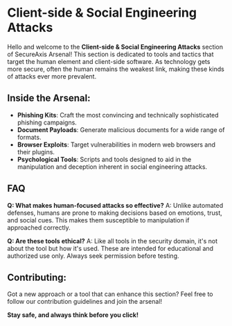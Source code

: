 # Client-side & Social Engineering Attacks

Hello and welcome to the **Client-side & Social Engineering Attacks** section of SecureAxis Arsenal! This section is dedicated to tools and tactics that target the human element and client-side software. As technology gets more secure, often the human remains the weakest link, making these kinds of attacks ever more prevalent.

## Inside the Arsenal:

- **Phishing Kits**: Craft the most convincing and technically sophisticated phishing campaigns.
- **Document Payloads**: Generate malicious documents for a wide range of formats.
- **Browser Exploits**: Target vulnerabilities in modern web browsers and their plugins.
- **Psychological Tools**: Scripts and tools designed to aid in the manipulation and deception inherent in social engineering attacks.

## FAQ

**Q: What makes human-focused attacks so effective?**
A: Unlike automated defenses, humans are prone to making decisions based on emotions, trust, and social cues. This makes them susceptible to manipulation if approached correctly.

**Q: Are these tools ethical?**
A: Like all tools in the security domain, it's not about the tool but how it's used. These are intended for educational and authorized use only. Always seek permission before testing.

## Contributing:

Got a new approach or a tool that can enhance this section? Feel free to follow our contribution guidelines and join the arsenal!

**Stay safe, and always think before you click!**
